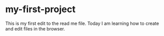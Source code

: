 # my-first-project
This is my first edit to the read me file. 
Today I am learning how to create and edit files in the browser. 
